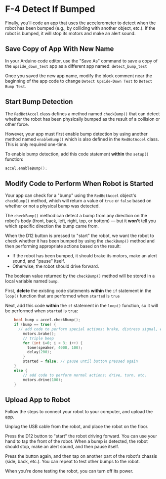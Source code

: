 # F-4 Detect If Bumped

Finally, you'll code an app that uses the accelerometer to detect when the robot has been bumped \(e.g., by colliding with another object, etc.\). If the robot is bumped, it will stop its motors and make an alert sound.

## Save Copy of App With New Name <a id="save-copy-of-app-with-new-name"></a>

In your Arduino code editor, use the "Save As" command to save a copy of the `upside_down_test` app as a different app named:  `detect_bump_test`

Once you saved the new app name, modify the block comment near the beginning of the app code to change `Detect Upside-Down Test` to `Detect Bump Test`.

## Start Bump Detection

The `RedBotAccel` class defines a method named `checkBump()` that can detect whether the robot has been physically bumped as the result of a collision or other force.

However, your app must first enable bump detection by using another method named `enableBump()` which is also defined in the `RedBotAccel` class. This is only required one-time.

To enable bump detection, add this code statement **within** the `setup()` function:

```cpp
accel.enableBump();
```

## Modify Code to Perform When Robot is Started

Your app can check for a "bump" using the `RedBotAccel` object's `checkBump()` method, which will return a value of `true` or `false` based on whether or not a physical bump was detected.

The `checkBump()` method can detect a bump from any direction on the robot's body \(front, back, left, right, top, or bottom\) — but it **won't** tell you which specific direction the bump came from.

When the D12 button is pressed to "start" the robot, we want the robot to check whether it has been bumped by using the `checkBump()` method and then performing appropriate actions based on the result:

* If the robot has been bumped, it should brake its motors, make an alert sound, and "pause" itself.
* Otherwise, the robot should drive forward.

The boolean value returned by the `checkBump()` method will be stored in a local variable named `bump`.

First, **delete** the existing code statements **within** the `if` statement in the `loop()` function that are performed when `started` is `true`

Next, add this code **within** the `if` statement in the `loop()` function, so it will be performed when `started` is `true`:

```cpp
    bool bump = accel.checkBump();
    if (bump == true) {
      // add code to perform special actions: brake, distress signal, etc.
        motors.brake();
        // triple beep
        for (int i=0; i < 3; i++) {
          tone(speaker, 4000, 100);
          delay(200);
        }
        started = false; // pause until button pressed again
    }
    else {
        // add code to perform normal actions: drive, turn, etc.
        motors.drive(100);
    }
```

## Upload App to Robot

Follow the steps to connect your robot to your computer, and upload the app.

Unplug the USB cable from the robot, and place the robot on the floor.

Press the D12 button to "start" the robot driving forward. You can use your hand to tap the front of the robot. When a bump is detected, the robot should stop, make an alert sound, and then pause itself.

Press the button again, and then tap on another part of the robot's chassis \(side, back, etc.\). You can repeat to test other bumps to the robot.

When you're done testing the robot, you can turn off its power.





